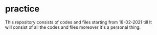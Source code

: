 # practice
This repository consists of codes and files starting from 18-02-2021 till      It will consist of all the codes and files moreover it's a personal thing.
